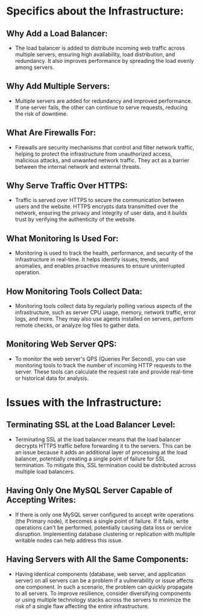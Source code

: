 # Specifics about the Infrastructure:

## Why Add a Load Balancer:

* The load balancer is added to distribute incoming web traffic across multiple servers, ensuring high availability, load distribution, and redundancy. It also improves performance by spreading the load evenly among servers.

## Why Add Multiple Servers:

* Multiple servers are added for redundancy and improved performance. If one server fails, the other can continue to serve requests, reducing the risk of downtime.

## What Are Firewalls For:

* Firewalls are security mechanisms that control and filter network traffic, helping to protect the infrastructure from unauthorized access, malicious attacks, and unwanted network traffic. They act as a barrier between the internal network and external threats.

## Why Serve Traffic Over HTTPS:

* Traffic is served over HTTPS to secure the communication between users and the website. HTTPS encrypts data transmitted over the network, ensuring the privacy and integrity of user data, and it builds trust by verifying the authenticity of the website.

## What Monitoring Is Used For:

* Monitoring is used to track the health, performance, and security of the infrastructure in real-time. It helps identify issues, trends, and anomalies, and enables proactive measures to ensure uninterrupted operation.

## How Monitoring Tools Collect Data:

* Monitoring tools collect data by regularly polling various aspects of the infrastructure, such as server CPU usage, memory, network traffic, error logs, and more. They may also use agents installed on servers, perform remote checks, or analyze log files to gather data.

## Monitoring Web Server QPS:

* To monitor the web server's QPS (Queries Per Second), you can use monitoring tools to track the number of incoming HTTP requests to the server. These tools can calculate the request rate and provide real-time or historical data for analysis.

# Issues with the Infrastructure:

## Terminating SSL at the Load Balancer Level:

* Terminating SSL at the load balancer means that the load balancer decrypts HTTPS traffic before forwarding it to the servers. This can be an issue because it adds an additional layer of processing at the load balancer, potentially creating a single point of failure for SSL termination. To mitigate this, SSL termination could be distributed across multiple load balancers.

## Having Only One MySQL Server Capable of Accepting Writes:

* If there is only one MySQL server configured to accept write operations (the Primary node), it becomes a single point of failure. If it fails, write operations can't be performed, potentially causing data loss or service disruption. Implementing database clustering or replication with multiple writable nodes can help address this issue.

## Having Servers with All the Same Components:

* Having identical components (database, web server, and application server) on all servers can be a problem if a vulnerability or issue affects one component. In such a scenario, the problem can quickly propagate to all servers. To improve resilience, consider diversifying components or using multiple technology stacks across the servers to minimize the risk of a single flaw affecting the entire infrastructure.
